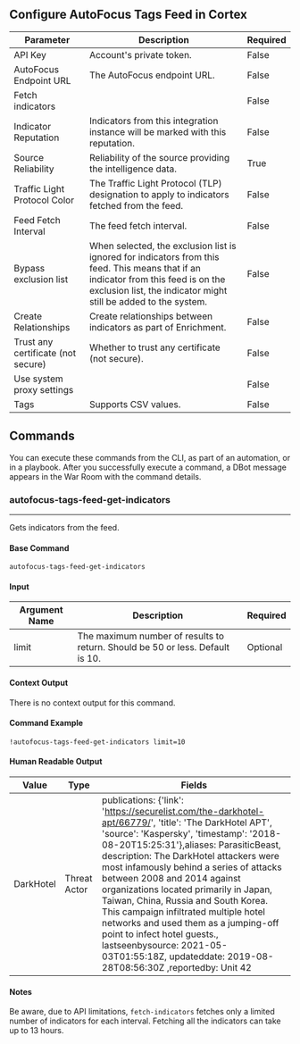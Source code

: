 ## Configure AutoFocus Tags Feed in Cortex


| **Parameter** | **Description** | **Required** |
| --- | --- | --- |
| API Key | Account's private token. | False |
| AutoFocus Endpoint URL | The AutoFocus endpoint URL. | False |
| Fetch indicators |  | False |
| Indicator Reputation | Indicators from this integration instance will be marked with this reputation. | False |
| Source Reliability | Reliability of the source providing the intelligence data. | True |
| Traffic Light Protocol Color | The Traffic Light Protocol \(TLP\) designation to apply to indicators fetched from the feed. | False |
| Feed Fetch Interval | The feed fetch interval. | False |
| Bypass exclusion list | When selected, the exclusion list is ignored for indicators from this feed. This means that if an indicator from this feed is on the exclusion list, the indicator might still be added to the system. | False |
| Create Relationships | Create relationships between indicators as part of Enrichment. | False |    
| Trust any certificate (not secure) | Whether to trust any certificate (not secure). | False |
| Use system proxy settings |  | False |
| Tags | Supports CSV values. | False |

## Commands

You can execute these commands from the CLI, as part of an automation, or in a playbook.
After you successfully execute a command, a DBot message appears in the War Room with the command details.

### autofocus-tags-feed-get-indicators

***
Gets indicators from the feed.


#### Base Command

`autofocus-tags-feed-get-indicators`

#### Input

| **Argument Name** | **Description** | **Required** |
| --- | --- | --- |
| limit | The maximum number of results to return. Should be 50 or less. Default is 10. | Optional | 


#### Context Output

There is no context output for this command.

#### Command Example

```!autofocus-tags-feed-get-indicators limit=10```

#### Human Readable Output

Value |	Type	| Fields
|---|---|---|
DarkHotel|	Threat Actor|	publications: {'link': 'https://securelist.com/the-darkhotel-apt/66779/', 'title': 'The DarkHotel APT', 'source': 'Kaspersky', 'timestamp': '2018-08-20T15:25:31'},aliases: ParasiticBeast, description: The DarkHotel attackers were most infamously behind a series of attacks between 2008 and 2014 against organizations located primarily in  Japan, Taiwan, China, Russia and South Korea. This campaign infiltrated multiple hotel networks and used them as a jumping-off point to infect hotel guests., lastseenbysource: 2021-05-03T01:55:18Z, updateddate: 2019-08-28T08:56:30Z ,reportedby: Unit 42

#### Notes

Be aware, due to API limitations, `fetch-indicators` fetches only a limited number of indicators for each interval.
Fetching all the indicators can take up to 13 hours. 